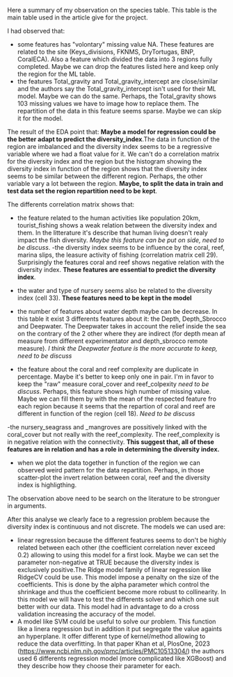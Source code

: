 Here a summary of my observation on the species table. This table is the main table used in the article give for the project. 

I had observed that:
- some features has "volontary" missing value NA. These features are related to the site (Keys_divisions, FKNMS, DryTortugas, BNP, CoralECA). Also a feature which divided the data into 3 regions fully completed. Maybe we can drop the features listed here and keep only the region for the ML table. 
- the features Total_gravity and Total_gravity_intercept are close/similar and the authors say the Total_gravity_intercept isn't used for their ML model. Maybe we can do the same. Perhaps, the Total_gravity shows 103 missing values we have to image how to replace them. The repartition of the data in this feature seems sparse. Maybe we can skip it for the model. 

The result of the EDA point that:
**Maybe a model for regression could be the better adapt to predict the diversity_index**.The data in function of the region are imbalanced and the diversity index seems to be a regressive variable where we had a float value for it. We can't do a correlation matrix for the diversity index and the region but the histogram showing the diversity index in function of the region shows that the diversity index seems to be similar between the different region. Perhaps, the other variable vary a lot between the region.  **Maybe, to split the data in train and test data set the region repartition need to be kept**.

The differents correlation matrix shows that:
- the feature related to the human activities like population 20km, tourist_fishing shows a weak relation between the diversity index and them. In the litterature it's describe that human living doesn't realy impact the fish diversity. *Maybe this feature can be put on side, need to be discuss*. 
-the diversity index seems to be influence by the coral, reef, marina slips, the leasure activity of fishing (correlation matrix cell 29). Surprisingly the features coral and reef shows negative relation with the diversity index. **These features are essential to predict the diversity index**. 
- the water and type of nursery seems also be related to the diversity index (cell 33). **These features need to be kept in the model** 
- the number of features about water depth maybe can be decrease. In this table it exist 3 differents features about it: the Depth, Depth_Sbrocco and Deepwater. The Deepwater takes in account the relief inside the sea on the contrary of the 2 other where they are indirect (for depth mean af measure from different experimentator and depth_sbrocco remote measure). *I think the Deepwater feature is the more accurate to keep, need to be discuss*

- the feature about the coral and reef complexity are duplicate in percentage. Maybe it's better to keep only one in pair. I'm in favor to keep the "raw" measure coral_cover and reef_colpexity *need to be discuss*. Perhaps, this feature shows high number of missing value. Maybe we can fill them by with the mean of the respected feature fro each region because it seems that the repartion of coral and reef are different in function of the region (cell 18). *Need to be discuss*

-the nursery_seagrass and _mangroves are possitively linked with the coral_cover but not really with the reef_complexity. The reef_complexity is in negative relation with the connectivity. **This suggest that, all of these features are in relation and has a role in determining the diversity index.**

- when we plot the data together in function of the region we can observed weird pattern for the data repartition. Perhaps, in those scatter-plot the invert relation between coral, reef and the diversity index is highligthing. 

The observation above need to be search on the literature to be stronguer in arguments.

After this analyse we clearly face to a regression problem because the diversity index is continuous and not discrete. 
The models we can used are:
- linear regression because the different features seems to don't be highly related between each other (the coefficient correlation never exceed 0.2) allowing to using this model for a first look. Maybe we can set the parameter non-negative at TRUE because the diversity index is exclusively positive.The Ridge model family of linear regression like RidgeCV could be use. This model impose a penalty on the size of the coefficients. This is done by the alpha parameter which control the shrinkage and thus the coefficient become more robust to collinearity. In this model we will have to test the differents solver and which one suit better with our data. This model had in advantage to do a cross validation increasing the accuracy of the model.
- A model like SVM could be useful to solve our problem. This function like a linera regression but in addition it put segregate the value againts an hyperplane. It offer different type of kernel/method allowing to reduce the data overfitting. 
In that paper Khan et al, PlosOne, 2023 (https://www.ncbi.nlm.nih.gov/pmc/articles/PMC10513304/) the authors used 6 differents regression model (more complicated like XGBoost) and they describe how they choose their parameter for each. 

